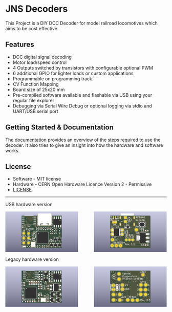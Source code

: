 JNS Decoders
===============

This Project is a DIY DCC Decoder for model railroad locomotives which aims to be cost effective.

Features
--------

- DCC digital signal decoding
- Motor load/speed control
- 4 Outputs switched by transistors with configurable optional PWM
- 6 additional GPIO for lighter loads or custom applications
- Programmable on programming track
- CV Function Mapping
- Board size of 25x20 mm
- Pre-compiled software available and flashable via USB using your regular file explorer
- Debugging via Serial Wire Debug or optional logging via stdio and UART/USB serial port

Getting Started & Documentation
------------

The [documentation](https://gab-k.github.io/RP2040-Decoder/) provides an overview of the steps required to use the decoder. It also tries to give an insight into how the hardware and software works.


License
-------
- Software - MIT license
- Hardware - CERN Open Hardware Licence Version 2 - Permissive
- [LICENSE](https://github.com/gab-k/RP2040-Decoder/blob/main/LICENSE)


------------
USB hardware version
<div style="display: flex; justify-content: space-between; align-items: center;">
  <img src="https://raw.githubusercontent.com/gab-k/RP2040-Decoder/refs/heads/gh-pages/img_USB/top.png" alt="Image 1" style="width: 45%;"/>
  <img src="https://raw.githubusercontent.com/gab-k/RP2040-Decoder/refs/heads/gh-pages/img_USB/bottom.png" alt="Image 2" style="width: 45%;"/>
</div>

Legacy hardware version
<div style="display: flex; justify-content: space-between; align-items: center;">
  <img src="https://raw.githubusercontent.com/gab-k/RP2040-Decoder/refs/heads/gh-pages/img_Legacy/top.png" alt="Image 1" style="width: 45%;"/>
  <img src="https://raw.githubusercontent.com/gab-k/RP2040-Decoder/refs/heads/gh-pages/img_Legacy/bottom.png" alt="Image 2" style="width: 45%;"/>
</div>

